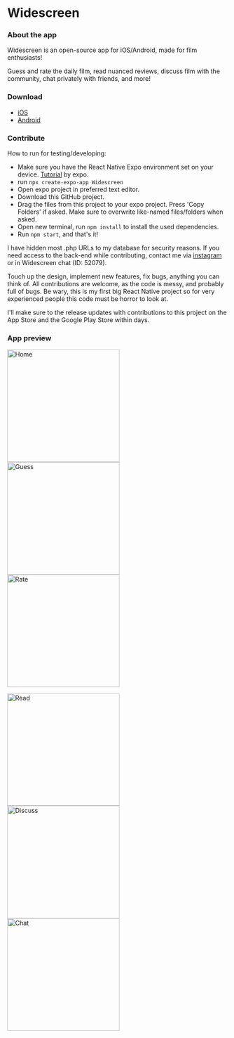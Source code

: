 # Widescreen
### About the app

Widescreen is an open-source app for iOS/Android, made for film enthusiasts!

Guess and rate the daily film, read nuanced reviews, discuss film with the community, chat privately with friends, and more!

### Download

- <a href="https://apps.apple.com/nl/app/widescreen/id6450876748?l=en-GB">iOS</a>
- <a href="https://play.google.com/store/apps/details?id=com.bpstudios.Widescreen">Android</a>

### Contribute

How to run for testing/developing:
- Make sure you have the React Native Expo environment set on your device. <a href="https://docs.expo.dev/get-started/installation/">Tutorial</a> by expo.
- run `npx create-expo-app Widescreen`
- Open expo project in preferred text editor.
- Download this GitHub project.
- Drag the files from this project to your expo project. Press 'Copy Folders' if asked. Make sure to overwrite like-named files/folders when asked.
- Open new terminal, run `npm install` to install the used dependencies.
- Run `npm start`, and that's it! 

I have hidden most .php URLs to my database for security reasons. If you need access to the back-end while contributing, contact me via <a href="https://instagram.com/aronvisser_">instagram</a> or in Widescreen chat (ID: 52079).

Touch up the design, implement new features, fix bugs, anything you can think of. All contributions are welcome, as the code is messy, and probably full of bugs. Be wary, this is my first big React Native project so for very experienced people this code must be horror to look at. 

I'll make sure to the release updates with contributions to this project on the App Store and the Google Play Store within days.

### App preview

<p float="left">
  <p float="left">
    <img src="./images/iPhone_15.jpg" width="256" title="Home">
    <img src="./images/iPhone_15 2.jpg" width="256" title="Guess">
    <img src="./images/iPhone_15 3.jpg" width="256" title="Rate">
  </p>
  <p float="left">
    <img src="./images/iPhone_15 4.jpg" width="256" title="Read">
    <img src="./images/iPhone_15 5.jpg" width="256" title="Discuss">
    <img src="./images/iPhone_15 6.jpg" width="256" title="Chat">
  </p>
</p>
